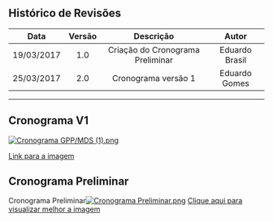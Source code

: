 
## Histórico de Revisões

| Data | Versão | Descrição | Autor |
|:----:|:------:|:---------:|:-----:|
|19/03/2017|1.0|Criação do Cronograma Preliminar|Eduardo Brasil|
|25/03/2017|2.0|Cronograma versão 1|Eduardo Gomes|

***

## Cronograma V1

[![Cronograma GPP/MDS (1).png](https://s3.postimg.org/mqkgp7d3n/Cronograma_GPP_MDS_1.png)](https://postimg.org/image/k98phxt73/)

[Link para a imagem](https://s24.postimg.org/9vlxf8zcl/Captura_de_tela_de_2017-03-25_23-43-16.png)

## Cronograma Preliminar

Cronograma Preliminar[![Cronograma Preliminar.png](https://s9.postimg.org/47718owpr/Cronograma_Preliminar.png)](https://postimg.org/image/o1t2utbx7/)
[Clique aqui para visualizar melhor a imagem](https://s9.postimg.org/47718owpr/Cronograma_Preliminar.png)